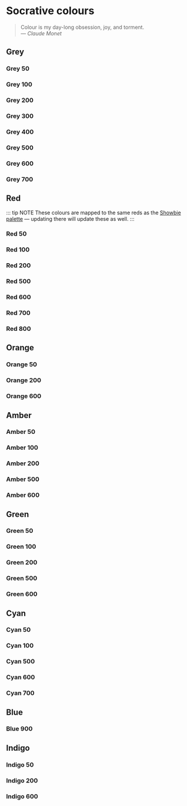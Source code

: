 # Socrative colours

> Colour is my day-long obsession, joy, and torment. \
> — *Claude Monet*

<ColorScale theme="socrative" hue="grey" />

<ColorScale theme="socrative" hue="red" />

<ColorScale theme="socrative" hue="orange" />

<ColorScale theme="socrative" hue="amber" />

<ColorScale theme="socrative" hue="green" />

<ColorScale theme="socrative" hue="cyan" />

<ColorScale theme="socrative" hue="blue" />

<ColorScale theme="socrative" hue="indigo" />

## Grey

### Grey 50

<ColorSwatch theme="socrative" hue="grey" scale="50" />

### Grey 100

<ColorSwatch theme="socrative" hue="grey" scale="100" />

### Grey 200

<ColorSwatch theme="socrative" hue="grey" scale="200" />

### Grey 300

<ColorSwatch theme="socrative" hue="grey" scale="300" />

### Grey 400

<ColorSwatch theme="socrative" hue="grey" scale="400" />

### Grey 500

<ColorSwatch theme="socrative" hue="grey" scale="500" />

### Grey 600

<ColorSwatch theme="socrative" hue="grey" scale="600" />

### Grey 700

<ColorSwatch theme="socrative" hue="grey" scale="700" />

## Red

::: tip NOTE
These colours are mapped to the same reds as the
[Showbie palette](../showbie/#red) — updating there will update these as well.
:::

### Red 50

<ColorSwatch theme="socrative" hue="red" scale="50" />

### Red 100

<ColorSwatch theme="socrative" hue="red" scale="100" />

### Red 200

<ColorSwatch theme="socrative" hue="red" scale="200" />

### Red 500

<ColorSwatch theme="socrative" hue="red" scale="500" />

### Red 600

<ColorSwatch theme="socrative" hue="red" scale="600" />

### Red 700

<ColorSwatch theme="socrative" hue="red" scale="700" />

### Red 800

<ColorSwatch theme="socrative" hue="red" scale="800" />

## Orange

### Orange 50

<ColorSwatch theme="socrative" hue="orange" scale="50" />

### Orange 200

<ColorSwatch theme="socrative" hue="orange" scale="200" />

### Orange 600

<ColorSwatch theme="socrative" hue="orange" scale="600" />

## Amber

### Amber 50

<ColorSwatch theme="socrative" hue="amber" scale="50" />

### Amber 100

<ColorSwatch theme="socrative" hue="amber" scale="100" />

### Amber 200

<ColorSwatch theme="socrative" hue="amber" scale="200" />

### Amber 500

<ColorSwatch theme="socrative" hue="amber" scale="500" />

### Amber 600

<ColorSwatch theme="socrative" hue="amber" scale="600" />

## Green

### Green 50

<ColorSwatch theme="socrative" hue="green" scale="50" />

### Green 100

<ColorSwatch theme="socrative" hue="green" scale="100" />

### Green 200

<ColorSwatch theme="socrative" hue="green" scale="200" />

### Green 500

<ColorSwatch theme="socrative" hue="green" scale="500" />

### Green 600

<ColorSwatch theme="socrative" hue="green" scale="600" />

## Cyan

### Cyan 50

<ColorSwatch theme="socrative" hue="cyan" scale="50" />

### Cyan 100

<ColorSwatch theme="socrative" hue="cyan" scale="100" />

### Cyan 500

<ColorSwatch theme="socrative" hue="cyan" scale="500" />

### Cyan 600

<ColorSwatch theme="socrative" hue="cyan" scale="600" />

### Cyan 700

<ColorSwatch theme="socrative" hue="cyan" scale="700" />

## Blue

### Blue 900

<ColorSwatch theme="socrative" hue="blue" scale="900" />

## Indigo

### Indigo 50

<ColorSwatch theme="socrative" hue="indigo" scale="50" />

### Indigo 200

<ColorSwatch theme="socrative" hue="indigo" scale="200" />

### Indigo 600

<ColorSwatch theme="socrative" hue="indigo" scale="600" />
